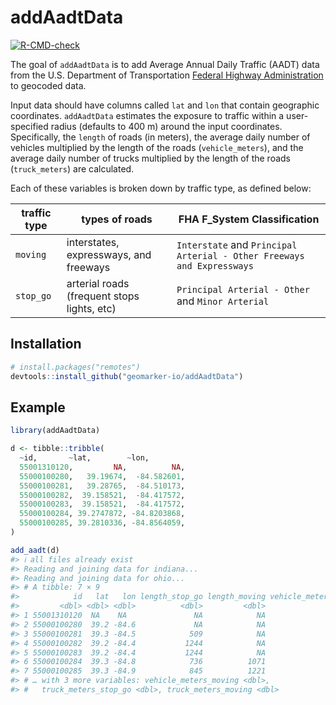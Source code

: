 
<!-- README.md is generated from README.Rmd. Please edit that file -->

# addAadtData

<!-- badges: start -->

[![R-CMD-check](https://github.com/geomarker-io/addAadtData/workflows/R-CMD-check/badge.svg)](https://github.com/geomarker-io/addAadtData/actions)
<!-- badges: end -->

The goal of `addAadtData` is to add Average Annual Daily Traffic (AADT)
data from the U.S. Department of Transportation [Federal Highway
Administration](https://www.fhwa.dot.gov/policyinformation/hpms/shapefiles_2017.cfm)
to geocoded data.

Input data should have columns called `lat` and `lon` that contain
geographic coordinates. `addAadtData` estimates the exposure to traffic
within a user-specified radius (defaults to 400 m) around the input
coordinates. Specifically, the `length` of roads (in meters), the
average daily number of vehicles multiplied by the length of the roads
(`vehicle_meters`), and the average daily number of trucks multiplied by
the length of the roads (`truck_meters`) are calculated.

Each of these variables is broken down by traffic type, as defined
below:

| **traffic type** | **types of roads**                          | **FHA F\_System Classification**                                       |
|------------------|---------------------------------------------|------------------------------------------------------------------------|
| `moving`         | interstates, expressways, and freeways      | `Interstate` and `Principal Arterial - Other Freeways and Expressways` |
| `stop_go`        | arterial roads (frequent stops lights, etc) | `Principal Arterial - Other` and `Minor Arterial`                      |

## Installation

``` r
# install.packages("remotes")
devtools::install_github("geomarker-io/addAadtData")
```

## Example

``` r
library(addAadtData)

d <- tibble::tribble(
  ~id,       ~lat,        ~lon,
  55001310120,         NA,          NA,
  55000100280,   39.19674,  -84.582601,
  55000100281,   39.28765,  -84.510173,
  55000100282,  39.158521,  -84.417572,
  55000100283,  39.158521,  -84.417572,
  55000100284, 39.2747872, -84.8203868,
  55000100285, 39.2810336, -84.8564059,
)

add_aadt(d)
#> ℹ all files already exist
#> Reading and joining data for indiana...
#> Reading and joining data for ohio...
#> # A tibble: 7 × 9
#>            id   lat   lon length_stop_go length_moving vehicle_meters_stop_go
#>         <dbl> <dbl> <dbl>          <dbl>         <dbl>                  <dbl>
#> 1 55001310120  NA    NA               NA            NA                     NA
#> 2 55000100280  39.2 -84.6             NA            NA                     NA
#> 3 55000100281  39.3 -84.5            509            NA                5900865
#> 4 55000100282  39.2 -84.4           1244            NA               28109695
#> 5 55000100283  39.2 -84.4           1244            NA               28109695
#> 6 55000100284  39.3 -84.8            736          1071                3452560
#> 7 55000100285  39.3 -84.9            845          1221                3075845
#> # … with 3 more variables: vehicle_meters_moving <dbl>,
#> #   truck_meters_stop_go <dbl>, truck_meters_moving <dbl>
```
